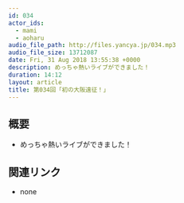 ```yaml
---
id: 034
actor_ids:
  - mami
  - aoharu
audio_file_path: http://files.yancya.jp/034.mp3
audio_file_size: 13712087
date: Fri, 31 Aug 2018 13:55:38 +0000
description: めっちゃ熱いライブができました！
duration: 14:12
layout: article
title: 第034回「初の大阪遠征！」
---
```

## 概要

* めっちゃ熱いライブができました！

## 関連リンク

* none
